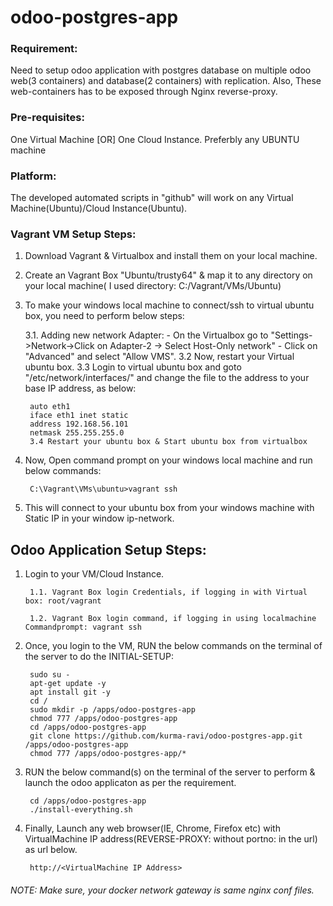 # odoo-postgres-app

### Requirement:
Need to setup odoo application with postgres database on multiple odoo web(3 containers) and database(2 containers) with replication. Also, These web-containers has to be exposed through Nginx reverse-proxy.

### Pre-requisites:
One Virtual Machine [OR] One Cloud Instance. Preferbly any UBUNTU machine

### Platform:
The developed automated scripts in "github" will work on any Virtual Machine(Ubuntu)/Cloud Instance(Ubuntu).

### Vagrant VM Setup Steps:
1. Download Vagrant & Virtualbox and install them on your local machine.
2. Create an Vagrant Box "Ubuntu/trusty64" & map it to any directory on your local machine( I used directory: C:/Vagrant/VMs/Ubuntu)
3. To make your windows local machine to connect/ssh to virtual ubuntu box, you need to perform below steps:

   	3.1. Adding new network Adapter:
	     - On the Virtualbox go to "Settings->Network->Click on Adapter-2 -> Select Host-Only network"
	     - Click on "Advanced" and select "Allow VMS".
        3.2  Now, restart your Virtual ubuntu box.
     	3.3 Login to virtual ubuntu box and goto "/etc/network/interfaces/" and change the file to the address to your base IP  address, as below:
	
		auto eth1
		iface eth1 inet static
		address 192.168.56.101
		netmask 255.255.255.0
        3.4 Restart your ubuntu box & Start ubuntu box from virtualbox
	
4. Now, Open command prompt on your windows local machine and run below commands:

		C:\Vagrant\VMs\ubuntu>vagrant ssh
5. This will connect to your ubuntu box from your windows machine with Static IP in your window ip-network.

## Odoo Application Setup Steps:
1. Login to your VM/Cloud Instance.
     
     	1.1. Vagrant Box login Credentials, if logging in with Virtual box: root/vagrant
     
     	1.2. Vagrant Box login command, if logging in using localmachine Commandprompt: vagrant ssh

2. Once, you login to the VM, RUN the below commands on the terminal of the server to do the INITIAL-SETUP:

		sudo su -
		apt-get update -y
		apt install git -y
		cd /
		sudo mkdir -p /apps/odoo-postgres-app
		chmod 777 /apps/odoo-postgres-app
		cd /apps/odoo-postgres-app
		git clone https://github.com/kurma-ravi/odoo-postgres-app.git /apps/odoo-postgres-app
		chmod 777 /apps/odoo-postgres-app/*

3. RUN the below command(s) on the terminal of the server to perform & launch the odoo applicaton as per the requirement.
	
		cd /apps/odoo-postgres-app
		./install-everything.sh
4. Finally, Launch any web browser(IE, Chrome, Firefox etc) with VirtualMachine IP address(REVERSE-PROXY: without portno: in the url) as url below.
	
		http://<VirtualMachine IP Address>

###### NOTE: Make sure, your docker network gateway is same nginx conf files. 
